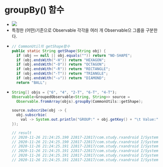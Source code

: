 groupBy() 함수    
===
* ![](img/marblediagram_groupBy.png)
* 특정한 (어떤)기준으로 Observable 각각을 여러 개 Observable으 그룹을 구분한다.
* ```java
  // CommonUtil의 getShape함수
  public static String getShape(String obj) {
    if (obj == null || obj.equals("")) return "NO-SHAPE";
    if (obj.endsWith("-H")) return "HEXAGON";
    if (obj.endsWith("-O")) return "OCTAGON";
    if (obj.endsWith("-R")) return "RECTANGLE";
    if (obj.endsWith("-T")) return "TRIANGLE";
    if (obj.endsWith("-◇")) return "DIAMOND";
    return "BALL";
  
* ```java
  String[] objs = {"6", "4", "2-T", "6-T", "4-T");
  Observable<GroupedObservable<String, String>> source =
    Observable.fromArray(objs).groupBy(CommonUtils::getShape);
    
  source.subscribe(obj -> {
    obj.subscrbie(
      val -> System.out.println("GROUP:" + obj.getKey() + "\t Value:" + val));
  });
  
  // result
  // 2020-11-26 21:24:25.190 22817-22817/com.study.rxandroid I/System.out: GROUP:BALL	 Value:6
  // 2020-11-26 21:24:25.190 22817-22817/com.study.rxandroid I/System.out: GROUP:BALL	 Value:4
  // 2020-11-26 21:24:25.191 22817-22817/com.study.rxandroid I/System.out: GROUP:TRIANGLE	 Value:2-T
  // 2020-11-26 21:24:25.191 22817-22817/com.study.rxandroid I/System.out: GROUP:BALL	 Value:2
  // 2020-11-26 21:24:25.191 22817-22817/com.study.rxandroid I/System.out: GROUP:TRIANGLE	 Value:6-T
  // 2020-11-26 21:24:25.191 22817-22817/com.study.rxandroid I/System.out: GROUP:TRIANGLE	 Value:4-T

